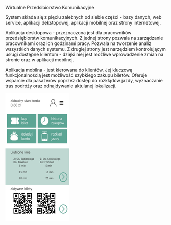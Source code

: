 Wirtualne Przedsibiorstwo Komunikacyjne

System składa się z pięciu zależnych od siebie części - bazy danych, web service, 
aplikacji dekstopowej, aplikacji mobilnej oraz strony internetowej.

Aplikacja desktopowa - przeznaczona jest dla pracowników przedsiębiorstw komunikacyjnych.
Z jednej strony pozwala na zarządzanie pracownikami oraz ich godzinami pracy. 
Pozwala na tworzenie analiz wszystkich danych systemu. Z drugiej strony jest narzędziem 
kontrolującym usługi dostępne klientom - dzięki niej jest możliwe wprowadzenie zmian na 
stronie oraz w aplikacji mobilnej.

Aplikacja mobilna - jest kierowana do klientów. Jej kluczową funkcjonalnością jest 
możliwość szybkiego zakupu biletów. Oferuje wsparcie dla pasażerów poprzez dostęp do 
rozkłądów jazdy, wyznaczanie tras podróży oraz odnajdywanie aktulanej lokalizacji.

<img src="https://github.com/PatrykOlejniczak/WPK.TransportSystem/blob/master/2b.jpg"  width="200" height="400" />
